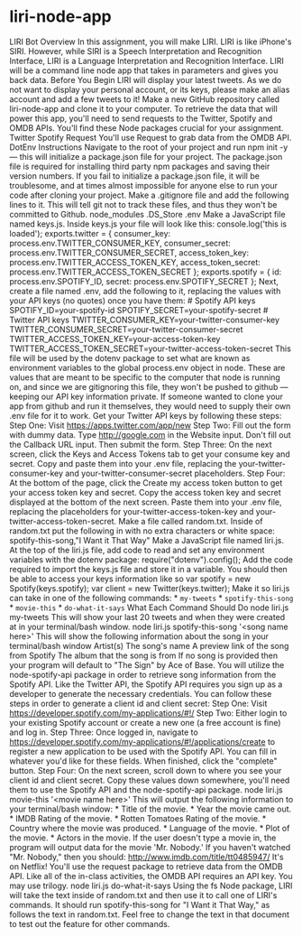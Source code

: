# liri-node-app
LIRI Bot Overview In this assignment, you will make LIRI. LIRI is like iPhone's SIRI. However, while SIRI is a Speech Interpretation and Recognition Interface, LIRI is a Language Interpretation and Recognition Interface. LIRI will be a command line node app that takes in parameters and gives you back data.  Before You Begin LIRI will display your latest tweets. As we do not want to display your personal account, or its keys, please make an alias account and add a few tweets to it!  Make a new GitHub repository called liri-node-app and clone it to your computer.  To retrieve the data that will power this app, you'll need to send requests to the Twitter, Spotify and OMDB APIs. You'll find these Node packages crucial for your assignment.  Twitter  Spotify  Request  You'll use Request to grab data from the OMDB API. DotEnv  Instructions Navigate to the root of your project and run npm init -y — this will initialize a package.json file for your project. The package.json file is required for installing third party npm packages and saving their version numbers. If you fail to initialize a package.json file, it will be troublesome, and at times almost impossible for anyone else to run your code after cloning your project.  Make a .gitignore file and add the following lines to it. This will tell git not to track these files, and thus they won't be committed to Github.  node_modules .DS_Store .env Make a JavaScript file named keys.js. Inside keys.js your file will look like this: console.log('this is loaded');  exports.twitter = {   consumer_key: process.env.TWITTER_CONSUMER_KEY,   consumer_secret: process.env.TWITTER_CONSUMER_SECRET,   access_token_key: process.env.TWITTER_ACCESS_TOKEN_KEY,   access_token_secret: process.env.TWITTER_ACCESS_TOKEN_SECRET };  exports.spotify = {   id: process.env.SPOTIFY_ID,   secret: process.env.SPOTIFY_SECRET }; Next, create a file named .env, add the following to it, replacing the values with your API keys (no quotes) once you have them: # Spotify API keys  SPOTIFY_ID=your-spotify-id SPOTIFY_SECRET=your-spotify-secret  # Twitter API keys  TWITTER_CONSUMER_KEY=your-twitter-consumer-key TWITTER_CONSUMER_SECRET=your-twitter-consumer-secret TWITTER_ACCESS_TOKEN_KEY=your-access-token-key TWITTER_ACCESS_TOKEN_SECRET=your-twitter-access-token-secret This file will be used by the dotenv package to set what are known as environment variables to the global process.env object in node. These are values that are meant to be specific to the computer that node is running on, and since we are gitignoring this file, they won't be pushed to github — keeping our API key information private.  If someone wanted to clone your app from github and run it themselves, they would need to supply their own .env file for it to work.  Get your Twitter API keys by following these steps: Step One: Visit https://apps.twitter.com/app/new  Step Two: Fill out the form with dummy data. Type http://google.com in the Website input. Don't fill out the Callback URL input. Then submit the form.  Step Three: On the next screen, click the Keys and Access Tokens tab to get your consume key and secret.  Copy and paste them into your .env file, replacing the your-twitter-consumer-key and your-twitter-consumer-secret placeholders. Step Four: At the bottom of the page, click the Create my access token button to get your access token key and secret.  Copy the access token key and secret displayed at the bottom of the next screen. Paste them into your .env file, replacing the placeholders for your-twitter-access-token-key and  your-twitter-access-token-secret. Make a file called random.txt. Inside of random.txt put the following in with no extra characters or white space:  spotify-this-song,"I Want it That Way" Make a JavaScript file named liri.js.  At the top of the liri.js file, add code to read and set any environment variables with the dotenv package:  require("dotenv").config(); Add the code required to import the keys.js file and store it in a variable. You should then be able to access your keys information like so   var spotify = new Spotify(keys.spotify);   var client = new Twitter(keys.twitter); Make it so liri.js can take in one of the following commands: * `my-tweets`  * `spotify-this-song`  * `movie-this`  * `do-what-it-says` What Each Command Should Do node liri.js my-tweets This will show your last 20 tweets and when they were created at in your terminal/bash window. node liri.js spotify-this-song '&lt;song name here>' This will show the following information about the song in your terminal/bash window  Artist(s) The song's name A preview link of the song from Spotify The album that the song is from If no song is provided then your program will default to "The Sign" by Ace of Base.  You will utilize the node-spotify-api package in order to retrieve song information from the Spotify API.  Like the Twitter API, the Spotify API requires you sign up as a developer to generate the necessary credentials. You can follow these steps in order to generate a client id and client secret:  Step One: Visit https://developer.spotify.com/my-applications/#!/  Step Two: Either login to your existing Spotify account or create a new one (a free account is fine) and log in.  Step Three: Once logged in, navigate to https://developer.spotify.com/my-applications/#!/applications/create to register a new application to be used with the Spotify API. You can fill in whatever you'd like for these fields. When finished, click the "complete" button.  Step Four: On the next screen, scroll down to where you see your client id and client secret. Copy these values down somewhere, you'll need them to use the Spotify API and the node-spotify-api package.  node liri.js movie-this '&lt;movie name here>' This will output the following information to your terminal/bash window:     * Title of the movie.    * Year the movie came out.    * IMDB Rating of the movie.    * Rotten Tomatoes Rating of the movie.    * Country where the movie was produced.    * Language of the movie.    * Plot of the movie.    * Actors in the movie. If the user doesn't type a movie in, the program will output data for the movie 'Mr. Nobody.'  If you haven't watched "Mr. Nobody," then you should: http://www.imdb.com/title/tt0485947/ It's on Netflix! You'll use the request package to retrieve data from the OMDB API. Like all of the in-class activities, the OMDB API requires an API key. You may use trilogy.  node liri.js do-what-it-says Using the fs Node package, LIRI will take the text inside of random.txt and then use it to call one of LIRI's commands.  It should run spotify-this-song for "I Want it That Way," as follows the text in random.txt. Feel free to change the text in that document to test out the feature for other commands.
